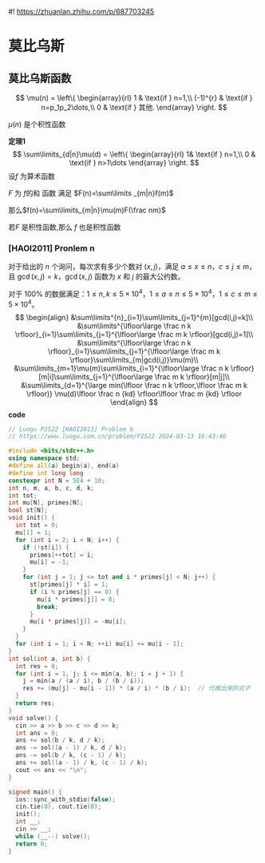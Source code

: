 #! https://zhuanlan.zhihu.com/p/687703245
# 莫比乌斯

## 莫比乌斯函数

$$
\mu(n) = \left\{
\begin{array}{rl}
1 & \text{if } n=1,\\
(-1)^{r} & \text{if } n=p_1p_2\dots,\\
0 & \text{if } 其他.
\end{array} \right.
$$

$\mu(n)$ 是个积性函数

**定理1**
$$
\sum\limits_{d|n}\mu(d) = \left\{
\begin{array}{rl}
 1& \text{if } n=1,\\
0 & \text{if } n>1\dots
\end{array} \right.
$$
设$f$ 为算术函数 

$F$ 为 $f$的和 函数 满足 $F(n)=\sum\limits _{m|n}f(m)$

那么$f(n)=\sum\limits_{m|n}\mu(m)F(\frac nm)$

若$F$ 是积性函数,那么 $f$ 也是积性函数

### **[HAOI2011] Pronlem n**

对于给出的 $n$ 个询问，每次求有多少个数对 $(x,j)$，满足 $a \le x \le n$，$c \le j \le m$，且 $\gcd(x,j) = k$，$\gcd(x,j)$ 函数为 $x$ 和 $j$ 的最大公约数。

对于 $100\%$ 的数据满足：$1 \le n,k \le 5 \times 10^4$，$1 \le a \le n \le 5 \times 10^4$，$1 \le c \le m \le 5 \times 10^4$。
$$
\begin{align}
&\sum\limits^{n}_{i=1}\sum\limits_{j=1}^{m}[gcd(i,j)=k]\\
&\sum\limits^{\lfloor\large \frac n k \rfloor}_{i=1}\sum\limits_{j=1}^{\lfloor\large \frac m k \rfloor}[gcd(i,j)=1]\\
&\sum\limits^{\lfloor\large \frac n k \rfloor}_{i=1}\sum\limits_{j=1}^{\lfloor\large \frac m k \rfloor}\sum\limits_{m|gcd(i,j)}\mu(m)\\
&\sum\limits_{m=1}\mu(m)\sum\limits_{i=1}^{\lfloor\large \frac n k \rfloor}[m|i]\sum\limits_{j=1}^{\lfloor\large \frac m k \rfloor}[m|j]\\
&\sum\limits_{d=1}^{\large min(\lfloor \frac n  k \rfloor,\lfloor \frac m  k \rfloor)}
\mu(d)\lfloor \frac n  {kd} \rfloor\lfloor \frac m  {kd} \rfloor
\end{align}
$$
**code**

```C++
// Luogu P2522 [HAOI2011] Problem b
// https://www.luogu.com.cn/problem/P2522 2024-03-13 16:43:46

#include <bits/stdc++.h>
using namespace std;
#define all(a) begin(a), end(a)
#define int long long
constexpr int N = 5E4 + 10;
int n, m, a, b, c, d, k;
int tot;
int mu[N], primes[N];
bool st[N];
void init() {
  int tot = 0;
  mu[1] = 1;
  for (int i = 2; i < N; i++) {
    if (!st[i]) {
      primes[++tot] = i;
      mu[i] = -1;
    }
    for (int j = 1; j <= tot and i * primes[j] < N; j++) {
      st[primes[j] * i] = 1;
      if (i % primes[j] == 0) {
        mu[i * primes[j]] = 0;
        break;
      }
      mu[i * primes[j]] = -mu[i];
    }
  }
  for (int i = 1; i < N; ++i) mu[i] += mu[i - 1];
}
int sol(int a, int b) {
  int res = 0;
  for (int i = 1, j; i <= min(a, b); i = j + 1) {
    j = min(a / (a / i), b / (b / i));
    res += (mu[j] - mu[i - 1]) * (a / i) * (b / i);  // 代推出来的式子
  }
  return res;
}
void solve() {
  cin >> a >> b >> c >> d >> k;
  int ans = 0;
  ans += sol(b / k, d / k);
  ans -= sol((a - 1) / k, d / k);
  ans -= sol(b / k, (c - 1) / k);
  ans += sol((a - 1) / k, (c - 1) / k);
  cout << ans << "\n";
}

signed main() {
  ios::sync_with_stdio(false);
  cin.tie(0), cout.tie(0);
  init();
  int __;
  cin >> __;
  while (__--) solve();
  return 0;
}
```

